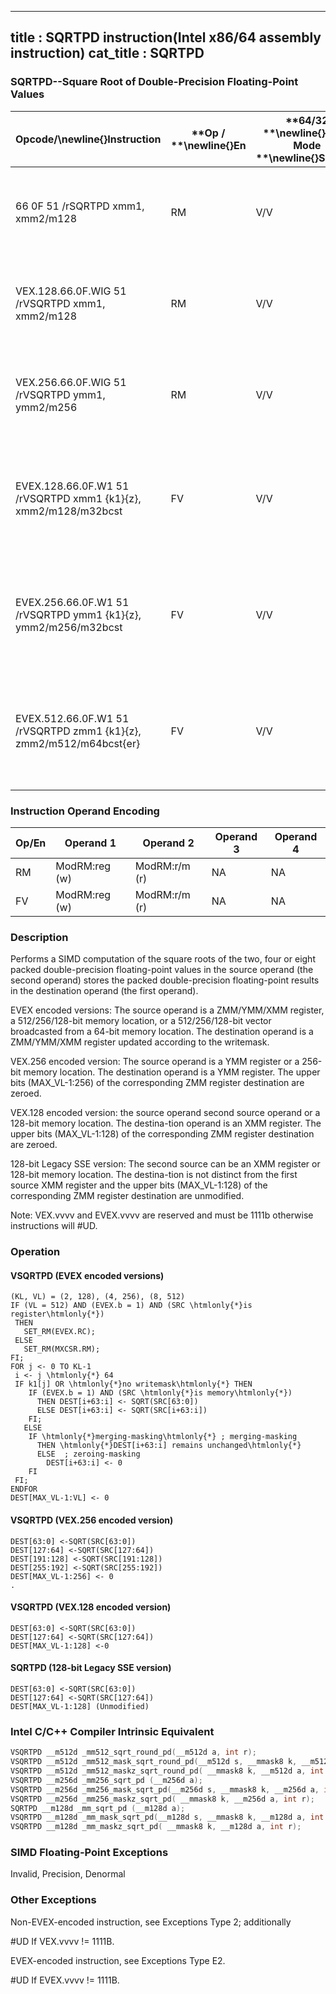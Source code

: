 ----------------------------
title : SQRTPD instruction(Intel x86/64 assembly instruction)
cat_title : SQRTPD
----------------------------
### SQRTPD--Square Root of Double-Precision Floating-Point Values


|**Opcode/**\newline{}**Instruction**|**Op / **\newline{}**En**|**64/32 **\newline{}**bit Mode **\newline{}**Support**|**CPUID **\newline{}**Feature **\newline{}**Flag**|**Description**|
|------------------------------------|-------------------------|------------------------------------------------------|--------------------------------------------------|---------------|
|66 0F 51 /rSQRTPD xmm1, xmm2/m128|RM|V/V|SSE2|Computes Square Roots of the packed double-precision floating-point values in xmm2/m128 and stores the result in xmm1.|
|VEX.128.66.0F.WIG 51 /rVSQRTPD xmm1, xmm2/m128|RM|V/V|AVX|Computes Square Roots of the packed double-precision floating-point values in xmm2/m128 and stores the result in xmm1.|
|VEX.256.66.0F.WIG 51 /rVSQRTPD ymm1, ymm2/m256|RM|V/V|AVX|Computes Square Roots of the packed double-precision floating-point values in ymm2/m256 and stores the result in ymm1.|
|EVEX.128.66.0F.W1 51 /rVSQRTPD xmm1 {k1}{z}, xmm2/m128/m32bcst|FV|V/V|AVX512VLAVX512F|Computes Square Roots of the packed double-precision floating-point values in xmm2/m128/m64bcst and stores the result in xmm1 subject to writemask k1.|
|EVEX.256.66.0F.W1 51 /rVSQRTPD ymm1 {k1}{z}, ymm2/m256/m32bcst|FV|V/V|AVX512VLAVX512F|Computes Square Roots of the packed double-precision floating-point values in ymm2/m256/m64bcst and stores the result in ymm1 subject to writemask k1.|
|EVEX.512.66.0F.W1 51 /rVSQRTPD zmm1 {k1}{z}, zmm2/m512/m64bcst{er}|FV|V/V|AVX512F|Computes Square Roots of the packed double-precision floating-point values in zmm2/m512/m64bcst and stores the result in zmm1 subject to writemask k1.|
### Instruction Operand Encoding


|Op/En|Operand 1|Operand 2|Operand 3|Operand 4|
|-----|---------|---------|---------|---------|
|RM|ModRM:reg (w)|ModRM:r/m (r)|NA|NA|
|FV|ModRM:reg (w)|ModRM:r/m (r)|NA|NA|
### Description


Performs a SIMD computation of the square roots of the two, four or eight packed double-precision floating-point values in the source operand (the second operand) stores the packed double-precision floating-point results in the destination operand (the first operand). 

EVEX encoded versions: The source operand is a ZMM/YMM/XMM register, a 512/256/128-bit memory location, or a 512/256/128-bit vector broadcasted from a 64-bit memory location. The destination operand is a ZMM/YMM/XMM register updated according to the writemask.

VEX.256 encoded version: The source operand is a YMM register or a 256-bit memory location. The destination operand is a YMM register. The upper bits (MAX_VL-1:256) of the corresponding ZMM register destination are zeroed.

VEX.128 encoded version: the source operand second source operand or a 128-bit memory location. The destina-tion operand is an XMM register. The upper bits (MAX_VL-1:128) of the corresponding ZMM register destination are zeroed.

128-bit Legacy SSE version: The second source can be an XMM register or 128-bit memory location. The destina-tion is not distinct from the first source XMM register and the upper bits (MAX_VL-1:128) of the corresponding ZMM register destination are unmodified.

Note: VEX.vvvv and EVEX.vvvv are reserved and must be 1111b otherwise instructions will #UD.


### Operation
#### VSQRTPD (EVEX encoded versions)
```info-verb
(KL, VL) = (2, 128), (4, 256), (8, 512)
IF (VL = 512) AND (EVEX.b = 1) AND (SRC \htmlonly{*}is register\htmlonly{*})
 THEN
   SET_RM(EVEX.RC);
 ELSE 
   SET_RM(MXCSR.RM);
FI;
FOR j <-  0 TO KL-1
 i  <- j \htmlonly{*} 64
 IF k1[j] OR \htmlonly{*}no writemask\htmlonly{*} THEN
    IF (EVEX.b = 1) AND (SRC \htmlonly{*}is memory\htmlonly{*})
      THEN DEST[i+63:i] <-  SQRT(SRC[63:0])
      ELSE DEST[i+63:i] <-  SQRT(SRC[i+63:i])
    FI;
   ELSE 
    IF \htmlonly{*}merging-masking\htmlonly{*} ; merging-masking
      THEN \htmlonly{*}DEST[i+63:i] remains unchanged\htmlonly{*}
      ELSE  ; zeroing-masking
        DEST[i+63:i]  <- 0
    FI
 FI;
ENDFOR
DEST[MAX_VL-1:VL] <-  0
```
#### VSQRTPD (VEX.256 encoded version)
```info-verb
DEST[63:0]  <-SQRT(SRC[63:0])
DEST[127:64]  <-SQRT(SRC[127:64])
DEST[191:128]  <-SQRT(SRC[191:128])
DEST[255:192]  <-SQRT(SRC[255:192])
DEST[MAX_VL-1:256] <-  0
.
```
#### VSQRTPD (VEX.128 encoded version)
```info-verb
DEST[63:0]  <-SQRT(SRC[63:0])
DEST[127:64]  <-SQRT(SRC[127:64])
DEST[MAX_VL-1:128]  <-0
```
#### SQRTPD (128-bit Legacy SSE version)
```info-verb
DEST[63:0] <- SQRT(SRC[63:0])
DEST[127:64]  <-SQRT(SRC[127:64])
DEST[MAX_VL-1:128] (Unmodified)
```

### Intel C/C++ Compiler Intrinsic Equivalent

```cpp
VSQRTPD __m512d _mm512_sqrt_round_pd(__m512d a, int r);
VSQRTPD __m512d _mm512_mask_sqrt_round_pd(__m512d s, __mmask8 k, __m512d a, int r);
VSQRTPD __m512d _mm512_maskz_sqrt_round_pd( __mmask8 k, __m512d a, int r);
VSQRTPD __m256d _mm256_sqrt_pd (__m256d a);
VSQRTPD __m256d _mm256_mask_sqrt_pd(__m256d s, __mmask8 k, __m256d a, int r);
VSQRTPD __m256d _mm256_maskz_sqrt_pd( __mmask8 k, __m256d a, int r);
SQRTPD __m128d _mm_sqrt_pd (__m128d a);
VSQRTPD __m128d _mm_mask_sqrt_pd(__m128d s, __mmask8 k, __m128d a, int r);
VSQRTPD __m128d _mm_maskz_sqrt_pd( __mmask8 k, __m128d a, int r);
```
### SIMD Floating-Point Exceptions


Invalid, Precision, Denormal

### Other Exceptions


Non-EVEX-encoded instruction, see Exceptions Type 2; additionally

#UD If VEX.vvvv != 1111B.

EVEX-encoded instruction, see Exceptions Type E2.

#UD If EVEX.vvvv != 1111B.

